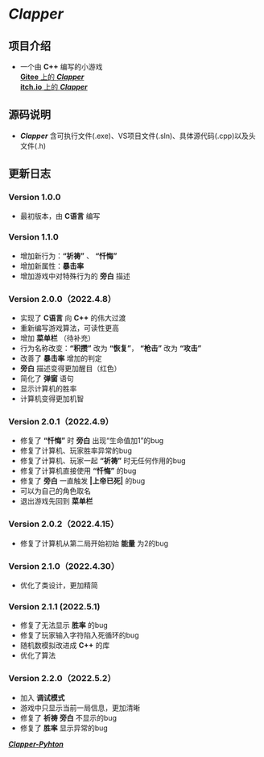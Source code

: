 # ***Clapper***

## 项目介绍
* 一个由 **C++** 编写的小游戏               
[ **Gitee** 上的 ***Clapper*** ](https://gitee.com/holycandle/clapper)      
[ **itch.io** 上的 ***Clapper*** ](https://holycandle.itch.io/clapper)   


## 源码说明
* ***Clapper*** 含可执行文件(.exe)、VS项目文件(.sln)、具体源代码(.cpp)以及头文件(.h)      

## 更新日志
### Version 1.0.0
* 最初版本，由 **C语言** 编写 

### Version 1.1.0
* 增加新行为：**“祈祷”** 、 **“忏悔”**     
* 增加新属性：**暴击率**     
* 增加游戏中对特殊行为的 **旁白** 描述    

### Version 2.0.0（2022.4.8）
* 实现了 **C语言** 向 **C++** 的伟大过渡    
* 重新编写游戏算法，可读性更高    
* 增加  **菜单栏** （待补充）    
* 行为名称改变：**“积攒”** 改为 **“恢复”**， **“枪击”** 改为 **“攻击”**        
* 改善了 **暴击率** 增加的判定    
* **旁白** 描述变得更加醒目（红色）  
* 简化了 **弹窗** 语句
* 显示计算机的胜率      
* 计算机变得更加机智       

### Version 2.0.1（2022.4.9）    
* 修复了 **“忏悔”** 时 **旁白** 出现“生命值加1”的bug    
* 修复了计算机、玩家胜率异常的bug    
* 修复了计算机、玩家一起 **“祈祷”** 时无任何作用的bug    
* 修复了计算机直接使用 **“忏悔”** 的bug    
* 修复了 **旁白** 一直触发 **|上帝已死|** 的bug    
* 可以为自己的角色取名    
* 退出游戏先回到 **菜单栏**    

### Version 2.0.2（2022.4.15） 
* 修复了计算机从第二局开始初始 **能量** 为2的bug   

### Version 2.1.0（2022.4.30）
* 优化了类设计，更加精简

### Version 2.1.1 (2022.5.1)
* 修复了无法显示 **胜率** 的bug
* 修复了玩家输入字符陷入死循环的bug
* 随机数模拟改进成 **C++** 的<random>库
* 优化了算法

### Version 2.2.0（2022.5.2）
* 加入 **调试模式** 
* 游戏中只显示当前一局信息，更加清晰
* 修复了 **祈祷**  **旁白** 不显示的bug
* 修复了 **胜率** 显示异常的bug

[ ***Clapper-Pyhton*** ](https://github.com/2624498362/Clapper-Pyhton)  
